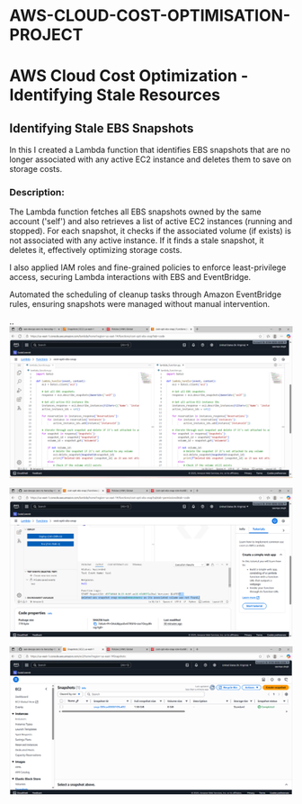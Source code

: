 # AWS-CLOUD-COST-OPTIMISATION-PROJECT
# AWS Cloud Cost Optimization - Identifying Stale Resources

## Identifying Stale EBS Snapshots

In this I created a Lambda function that identifies EBS snapshots that are no longer associated with any active EC2 instance and deletes them to save on storage costs.

### Description:

The Lambda function fetches all EBS snapshots owned by the same account ('self') and also retrieves a list of active EC2 instances (running and stopped). For each snapshot, it checks if the associated volume (if exists) is not associated with any active instance. If it finds a stale snapshot, it deletes it, effectively optimizing storage costs.

I also applied IAM roles and fine-grained policies to enforce least-privilege access, securing Lambda interactions with EBS and EventBridge.

Automated the scheduling of cleanup tasks through Amazon EventBridge rules, ensuring snapshots were managed without manual intervention.


..
![alt text](<Screenshot (90).png>)

![alt text](<Screenshot (89).png>)

![alt text](<Screenshot (88).png>)


